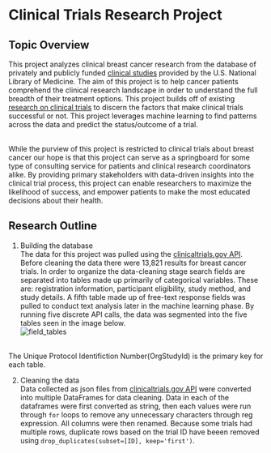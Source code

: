 # Clinical Trials Research Project

## Topic Overview
This project analyzes clinical breast cancer research from the database of privately and publicly funded [clinical studies](https://clinicaltrials.gov/) provided by the U.S. National Library of Medicine. The aim of this project is to help cancer patients comprehend the clinical research landscape in order to understand the full breadth of their treatment options. This project builds off of existing [research on clinical trials](https://www.ncbi.nlm.nih.gov/pmc/articles/PMC6092479/) to discern the factors that make clinical trials successful or not. This project leverages machine learning to find patterns across the data and predict the status/outcome of a trial.<br>
<br>

While the purview of this project is restricted to clinical trials about breast cancer our hope is that this project can serve as a springboard for some type of consulting service for patients and clinical research coordinators alike. By providing primary stakeholders with data-driven insights into the clinical trial process, this project can enable researchers to maximize the likelihood of success, and empower patients to make the most educated decisions about their health. 

## Research Outline
1. Building the database<br>
The data for this project was pulled using the [clinicaltrials.gov API](https://clinicaltrials.gov/api/gui/home). Before cleaning the data there were 13,821 results for breast cancer trials. In order to organize the data-cleaning stage search fields are separated into tables made up primarily of categorical variables. These are: registration information, participant eligibility, study method, and study details. A fifth table made up of free-text response fields was pulled to conduct text analysis later in the machine learning phase. By running five discrete API calls, the data was segmented into the five tables seen in the image below. <br>
![field_tables](QuickDBD-schema.png)

<br>The Unique Protocol Identifiction Number(OrgStudyId) is the primary key for each table. <br>

2. Cleaning the data <br>
Data collected as json files from [clinicaltrials.gov API](https://clinicaltrials.gov/api/gui/home) were converted into multiple DataFrames for data cleaning. Data in each of the dataframes were first converted as string, then each values were run through ```for``` loops to remove any unnecessary characters through reg expression. All columns were then renamed. Because some trials had multiple rows, duplicate rows based on the trial ID have beeen removed using ```drop_duplicates(subset=[ID], keep='first')```.




